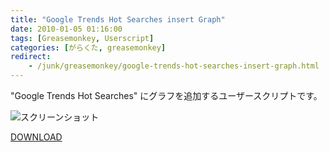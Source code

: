 ```yaml
---
title: "Google Trends Hot Searches insert Graph"
date: 2010-01-05 01:16:00
tags: [Greasemonkey, Userscript]
categories: [がらくた, greasemonkey]
redirect:
    - /junk/greasemonkey/google-trends-hot-searches-insert-graph.html
---
```


"Google Trends Hot Searches" にグラフを追加するユーザースクリプトです。

![][1]

 [1]: /images/2010_0105_google_trends_insert_graph.png "スクリーンショット"

[DOWNLOAD][2]

 [2]: http://userscripts.org/scripts/show/65682
